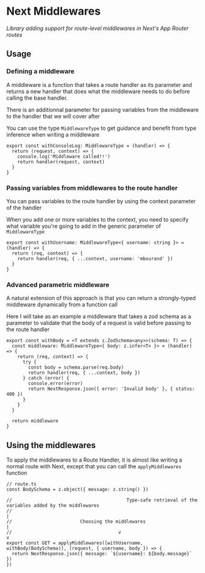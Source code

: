 # Next Middlewares

_Library adding support for route-level middlewares in Next's App Router routes_

## Usage

### Defining a middleware

A middleware is a function that takes a route handler as its parameter and returns a new handler that does what the middleware needs to do before calling the base handler.

There is an additionnal parameter for passing variables from the middleware to the handler that we will cover after

You can use the type `MiddlewareType` to get guidance and benefit from type inference when writing a middleware

```TS
export const withConsoleLog: MiddlewareType = (handler) => {
  return (request, context) => {
    console.log('Middleware called!!')
    return handler(request, context)
  }
}
```

### Passing variables from middlewares to the route handler

You can pass variables to the route handler by using the context parameter of the handler

When you add one or more variables to the context, you need to specify what variable you're going to add in the generic parameter of `MiddlewareType`

```TS
export const withUsername: MiddlewareType<{ username: string }> = (handler) => {
  return (req, context) => {
    return handler(req, { ...context, username: 'mbourand' })
  }
}
```

### Advanced parametric middleware

A natural extension of this approach is that you can return a strongly-typed middleware dynamically from a function call

Here I will take as an example a middleware that takes a zod schema as a parameter to validate that the body of a request is valid before passing to the route handler

```TS
export const withBody = <T extends z.ZodSchema<any>>(schema: T) => {
  const middleware: MiddlewareType<{ body: z.infer<T> }> = (handler) => {
    return (req, context) => {
      try {
        const body = schema.parse(req.body)
        return handler(req, { ...context, body })
      } catch (error) {
        console.error(error)
        return NextResponse.json({ error: 'Invalid body' }, { status: 400 })
      }
    }
  }

  return middleware
}
```

## Using the middlewares

To apply the middlewares to a Route Handler, it is almost like writing a normal route with Next, except that you can call the `applyMiddlewares` function

```TS
// route.ts
const BodySchema = z.object({ message: z.string() })

//                                          Type-safe retrieval of the variables added by the middlewares
//                                                                                     |
//                         Choosing the middlewares                                    |
//                                       v                                             v
export const GET = applyMiddlewares([withUsername, withBody(BodySchema)], (request, { username, body }) => {
  return NextResponse.json({ message: `${username}: ${body.message}` })
})
```
